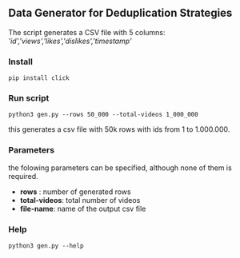 ## Data Generator for Deduplication Strategies
The script generates a CSV file with 5 columns: _'id','views','likes','dislikes','timestamp'_

### Install
```
pip install click
```

### Run script
```
python3 gen.py --rows 50_000 --total-videos 1_000_000
```

this generates a csv file with 50k rows with ids from 1 to 1.000.000.

### Parameters
the folowing parameters can be specified, although none of them is required.
- __rows__ : number of generated rows
- __total-videos__: total number of videos
- __file-name__: name of the output csv file

### Help
```
python3 gen.py --help
```